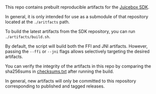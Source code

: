 This repo contains prebuilt reproducible artifacts for the [Juicebox SDK](https://github.com/phantom/juicebox-sdk).

In general, it is only intended for use as a submodule of that repository located at the `./aritfacts` path.

To build the latest artifacts from the SDK repository, you can run `./artifacts/build.sh`.

By default, the script will build both the FFI and JNI artifacts. However, passing the `--ffi` or `--jni` flags allows selectively targeting the desired artifacts.

You can verify the integrity of the artifacts in this repo by comparing the sha256sums in [checksums.txt](checksums.txt) after running the build.

In general, new artifacts will only be committed to this repository corresponding to published and tagged releases.
